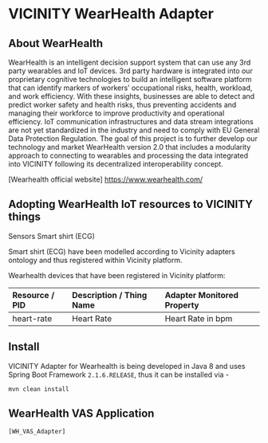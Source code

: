 # VICINITY WearHealth Adapter

## About WearHealth

WearHealth is an intelligent decision support system that can use any 3rd party wearables
and IoT devices. 3rd party hardware is integrated into our proprietary cognitive technologies
to build an intelligent software platform that can identify markers of workers’ occupational
risks, health, workload, and work efficiency. With these insights, businesses are able to detect
and predict worker safety and health risks, thus preventing accidents and managing their workforce
 to improve productivity and operational efficiency.
IoT communication infrastructures and data stream integrations are not yet standardized in
the industry and need to comply with EU General Data Protection Regulation. The goal of this
project is to further develop our technology and market WearHealth version 2.0 that includes
a modularity approach to connecting to wearables and processing the data integrated into
VICINITY following its decentralized interoperability concept.

[Wearhealth official website]    https://www.wearhealth.com/

## Adopting WearHealth IoT resources to VICINITY things

 Sensors
	Smart shirt (ECG)

Smart shirt (ECG) have been modelled according to Vicinity adapters ontology and thus
registered within Vicinity platform.

Wearhealth devices that have been registered in Vicinity platform:

| Resource / PID        | Description / Thing Name     | Adapter Monitored Property  |
|:--------------------- |:---------------------------- |:--------------------------- |
| heart-rate                    | Heart Rate                   | Heart Rate in bpm           |

## Install

VICINITY Adapter for Wearhealth is being developed in Java 8 and uses Spring Boot Framework ```2.1.6.RELEASE```, thus it can be
installed via -

```
mvn clean install
```
## WearHealth VAS Application  
```
[WH_VAS_Adapter]
```
